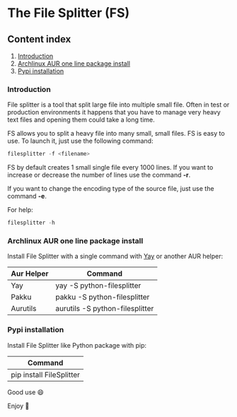 # The File Splitter (FS)

## **Content index**
1. [Introduction](introduction)
2. [Archlinux AUR one line package install](archlinux-aur-one-line-package-install)
3. [Pypi installation](pypi-installation)

###  **Introduction**

File splitter is a tool that split large file into multiple small file. Often in test or production environments it happens that you have to manage very heavy text files and opening them could take a long time.

FS allows you to split a heavy file into many small, small files. FS is easy to use. To launch it, just use the following command:
```python
filesplitter -f <filename>
```
FS by default creates 1 small single file every 1000 lines. If you want to increase or decrease the number of lines use the command **-r**.

If you want to change the encoding type of the source file, just use the command **-e**.

For help:
```python
filesplitter -h
```

### Archlinux AUR one line package install

Install File Splitter with a single command with [Yay](https://github.com/Jguer/yay) or another AUR helper:

| Aur Helper | Command                         |
| ---------- | ------------------------------- |
| Yay        | yay -S python-filesplitter      |
| Pakku      | pakku -S python-filesplitter    |
| Aurutils   | aurutils -S python-filesplitter |

### Pypi installation

Install File Splitter like Python package with pip:

| Command                  |
| ------------------------ |
| pip install FileSplitter |

Good use :smile:

Enjoy :beers:
